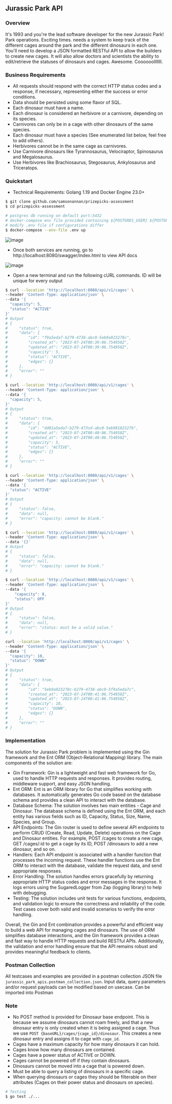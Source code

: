 ## Jurassic Park API

### Overview

It's 1993 and you're the lead software developer for the new Jurassic Park! Park operations. Exciting times.
needs a system to keep track of the different cages around the park and the different dinosaurs
in each one. You'll need to develop a JSON formatted RESTful API to allow the builders to create
new cages. It will also allow doctors and scientists the ability to edit/retrieve the statuses of
dinosaurs and cages. Awesome. Coooooolllllll.

### Business Requirements

- All requests should respond with the correct HTTP status codes and a response, if necessary,
representing either the success or error conditions.
- Data should be persisted using some flavor of SQL.
- Each dinosaur must have a name.
- Each dinosaur is considered an herbivore or a carnivore, depending on its species.
- Carnivores can only be in a cage with other dinosaurs of the same species.
- Each dinosaur must have a species (See enumerated list below, feel free to add others).
- Herbivores cannot be in the same cage as carnivores.
- Use Carnivore dinosaurs like Tyrannosaurus, Velociraptor, Spinosaurus and Megalosaurus.
- Use Herbivores like Brachiosaurus, Stegosaurus, Ankylosaurus and Triceratops.

### Quickstart

- Technical Requirements: Golang 1.19 and Docker Engine 23.0+
  
```sh
$ git clone github.com/samsonannan/prizepicks-assessment
$ cd prizepicks-assessment

# postgres db running on default port:5432
# docker-compose env file provided containing ${POSTGRES_USER} ${POSTGRES_HOST} ${POSTGRES_PASSWORD}
# modify .env file if configurations differ
$ docker-compose --env-file .env up
```

![image](./assets/asset-1.png)


- Once both services are running, go to http://localhost:8080/swagger/index.html to view API docs
  
![image](./assets/asset-2.png)


- Open a new terminal and run the following cURL commands. ID will be unique for every output
  
```sh
$ curl --location 'http://localhost:8080/api/v1/cages' \
--header 'Content-Type: application/json' \
--data '{
  "capacity": 5,
  "status": "ACTIVE"
}'
# Output
# {
#     "status": true,
#     "data": {
#         "id": "f9a5eda7-b279-4738-abc0-5eb9a923278c",
#         "created_at": "2023-07-24T00:39:06.754958Z",
#         "updated_at": "2023-07-24T00:39:06.754958Z",
#         "capacity": 5,
#         "status": "ACTIVE",
#         "edges": {}
#     },
#     "error": ""
# }

$ curl --location 'http://localhost:8080/api/v1/cages' \
--header 'Content-Type: application/json' \
--data '{
  "capacity": 5,
}'
# Output
# {
#     "status": true,
#     "data": {
#         "id": "dd01a5eda7-b279-473sd-abc0-5eb98102327b",
#         "created_at": "2023-07-24T00:40:06.754958Z",
#         "updated_at": "2023-07-24T00:40:06.754958Z",
#         "capacity": 5,
#         "status": "ACTIVE",
#         "edges": {}
#     },
#     "error": ""
# }

$ curl --location 'http://localhost:8080/api/v1/cages' \
--header 'Content-Type: application/json' \
--data '{
  "status": "ACTIVE"
}'
# Output
# {
#     "status": false,
#     "data": null,
#     "error": "capacity: cannot be blank."
# }

$ curl --location 'http://localhost:8080/api/v1/cages' \
--header 'Content-Type: application/json' \
--data '{}'
# Output
# {
#     "status": false,
#     "data": null,
#     "error": "capacity: cannot be blank."
# }

$ curl --location 'http://localhost:8080/api/v1/cages' \
--header 'Content-Type: application/json' \
--data '{
    "capacity": 8,
    "status": OFF
}'
# Output
# {
#     "status": false,
#     "data": null,
#     "error": "status: must be a valid value."
# }

curl --location 'http://localhost:8080/api/v1/cages' \
--header 'Content-Type: application/json' \
--data '{
  "capacity": 10,
  "status": "DOWN"
}'
# Output
# {
#     "status": true,
#     "data": {
#         "id": "5eb9a923278c-b279-4738-abc0-5f9a5eda7c",
#         "created_at": "2023-07-24T00:41:06.754958Z",
#         "updated_at": "2023-07-24T00:41:06.754958Z",
#         "capacity": 10,
#         "status": "DOWN",
#         "edges": {}
#     },
#     "error": ""
# }
```

### Implementation

The solution for Jurassic Park problem is implemented using the Gin framework and the Ent ORM (Object-Relational Mapping) library. The main components of the solution are:

- Gin Framework: Gin is a lightweight and fast web framework for Go, used to handle HTTP requests and responses. It provides routing, middleware support, and easy JSON handling.
- Ent ORM: Ent is an ORM library for Go that simplifies working with databases. It automatically generates Go code based on the database schema and provides a clean API to interact with the database.
- Database Schema: The solution involves two main entities - Cage and Dinosaur. The database schema is defined using the Ent ORM, and each entity has various fields such as ID, Capacity, Status, Size, Name, Species, and Group.
- API Endpoints: The Gin router is used to define several API endpoints to perform CRUD (Create, Read, Update, Delete) operations on the Cage and Dinosaur entities. For example, POST /cages to create a new cage, GET /cages/:id to get a cage by its ID, POST /dinosaurs to add a new dinosaur, and so on.
- Handlers: Each API endpoint is associated with a handler function that processes the incoming request. These handler functions use the Ent ORM to interact with the database, validate the request data, and send appropriate responses.
- Error Handling: The solution handles errors gracefully by returning appropriate HTTP status codes and error messages in the response. It logs errors using the SugaredLogger from Zap (logging library) to help with debugging.
- Testing: The solution includes unit tests for various functions, endpoints, and validation logic to ensure the correctness and reliability of the code. Test cases cover both valid and invalid scenarios to verify the error handling.

Overall, the Gin and Ent combination provides a powerful and efficient way to build a web API for managing cages and dinosaurs. The use of ORM simplifies database interactions, and the Gin framework provides a clean and fast way to handle HTTP requests and build RESTful APIs. Additionally, the validation and error handling ensure that the API remains robust and provides meaningful feedback to clients.

### Postman Collection

All testcases and examples are provided in a postman collection JSON file `jurassic_park_apis.postman_collection.json`. Input data, query parameters and/or request payloads can be modified based on usecase. Can be imported into Postman

### Note

- No POST method is provided for Dinosaur base endpoint. This is because we assume dinosaurs cannot roam freely, and that a new dinosaur entry is only created when it is being assigned a cage. Thus we use `POST {baseURL}/cages/{cage_id}/dinosaur`. This creates a new dinosaur entry and assigns it to cage with `cage_id`.
- Cages have a maximum capacity for how many dinosaurs it can hold.
- Cages know how many dinosaurs are contained.
- Cages have a power status of ACTIVE or DOWN.
- Cages cannot be powered off if they contain dinosaurs.
- Dinosaurs cannot be moved into a cage that is powered down.
- Must be able to query a listing of dinosaurs in a specific cage.
- When querying dinosaurs or cages they should be filterable on their attributes (Cages on their
power status and dinosaurs on species).

```sh
# Testing
$ go test ./...
```
